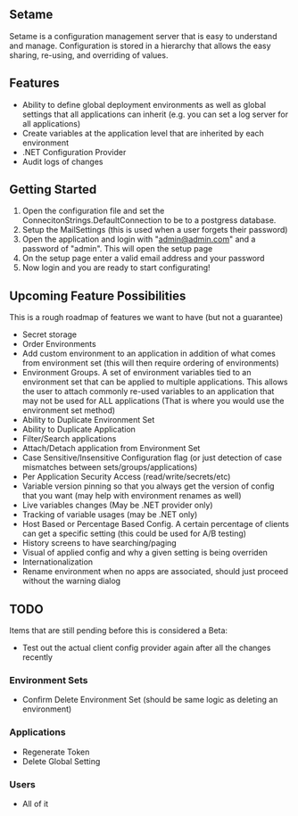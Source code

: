 ## Setame
Setame is a configuration management server that is easy to understand and manage. Configuration is stored in a hierarchy that allows the easy sharing, re-using, and overriding of values. 



## Features
- Ability to define global deployment environments as well as global settings that all applications can inherit (e.g. you can set a log server for all applications)
- Create variables at the application level that are inherited by each environment
- .NET Configuration Provider
- Audit logs of changes

## Getting Started
1. Open the configuration file and set the ConnecitonStrings.DefaultConnection to be to a postgress database. 
1. Setup the MailSettings (this is used when a user forgets their password)
1. Open the application and login with "admin@admin.com" and a password of "admin". This will open the setup page
1. On the setup page enter a valid email address and your password
1. Now login and you are ready to start configurating!

## Upcoming Feature Possibilities
This is a rough roadmap of features we want to have (but not a guarantee)

- Secret storage
- Order Environments
- Add custom environment to an application in addition of what comes from environment set (this will then require ordering of environments)
- Environment Groups. A set of environment variables tied to an environment set that can be applied to multiple applications. This allows the user to attach commonly re-used variables to an application that may not be used for ALL applications (That is where you would use the environment set method)
- Ability to Duplicate Environment Set
- Ability to Duplicate Application
- Filter/Search applications
- Attach/Detach application from Environment Set
- Case Sensitive/Insensitive Configuration flag (or just detection of case mismatches between sets/groups/applications)
- Per Application Security Access (read/write/secrets/etc)
- Variable version pinning so that you always get the version of config that you want (may help with environment renames as well)
- Live variables changes (May be .NET provider only)
- Tracking of variable usages (may be .NET only)
- Host Based or Percentage Based Config. A certain percentage of clients can get a specific setting (this could be used for A/B testing)
- History screens to have searching/paging
- Visual of applied config and why a given setting is being overriden
- Internationalization
- Rename environment when no apps are associated, should just proceed without the warning dialog

## TODO
Items that are still pending before this is considered a Beta:

- Test out the actual client config provider again after all the changes recently

### Environment Sets
- Confirm Delete Environment Set (should be same logic as deleting an environment)

### Applications
- Regenerate Token
- Delete Global Setting

### Users
- All of it